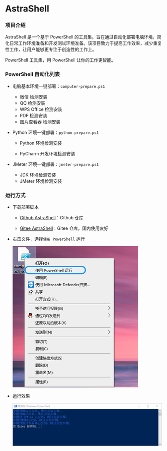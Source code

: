 # AstraShell

### 项目介绍

AstraShell 是一个基于 PowerShell 的工具集，旨在通过自动化部署电脑环境，简化日常工作环境准备和开发测试环境准备。该项目致力于提高工作效率，减少重复性工作，让用户能够更专注于创造性的工作上。

PowerShell 工具集，用 PowerShell 让你的工作更智能。

### PowerShell 自动化列表

- 电脑基本环境一键部署：`computer-prepare.ps1`

  - 微信 检测安装
  - QQ 检测安装
  - WPS Office 检测安装
  - PDF 检测安装
  - 图片查看器 检测安装

- Python 环境一键部署：`python-prepare.ps1`

  - Python 环境检测安装

  - PyCharm 开发环境检测安装

- JMeter 环境一键部署：`jmeter-prepare.ps1`
  - JDK 环境检测安装
  - JMeter 环境检测安装

### 运行方式

- 下载部署脚本

  - [Github AstraShell](https://github.com/pansfy/AstraShell)：Github 仓库

  - [Gitee AstraShell](https://gitee.com/pansfy/AstraShell)：Gitee 仓库，国内使用友好

- 右击文件，选择`使用 PowerShell` 运行

  ![](asserts/excute.png)

- 运行效果

  ![](asserts/ok.png)